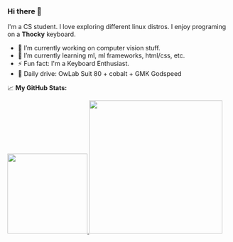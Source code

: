 ### Hi there 👋

<!--
**hding9/hding9** is a ✨ _special_ ✨ repository because its `README.md` (this file) appears on your GitHub profile.

Here are some ideas to get you started:

- 🔭 I’m currently working on ...
- 🌱 I’m currently learning ...
- 👯 I’m looking to collaborate on ...
- 🤔 I’m looking for help with ...
- 💬 Ask me about ...
- 📫 How to reach me: ...
- 😄 Pronouns: ...
- ⚡ Fun fact: ...
-->

I'm a CS student. I love exploring different linux distros. I enjoy programing on a **Thocky** keyboard.

- 🔭 I’m currently working on computer vision stuff.
- 🌱 I’m currently learning ml, ml frameworks, html/css, etc.
- ⚡ Fun fact: I'm a Keyboard Enthusiast.
- :wrench: Daily drive: OwLab Suit 80 + cobalt + GMK Godspeed

<!--END_SECTION:waka-->


📈 **My GitHub Stats:**

<a href="https://github.com/anuraghazra/github-readme-stats">
  <img height="180em" src="https://github-readme-stats.vercel.app/api?username=hding9&show_icons=true&hide_border=true&&count_private=true&include_all_commits=true" />
</a>
<a href="https://github.com/anuraghazra/github-readme-stats">
  <img width="300em" src="https://github-readme-stats.vercel.app/api/top-langs/?username=hding9&show_icons=true&hide_border=true&layout=compact&langs_count=8" />
</a>
